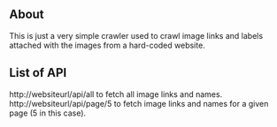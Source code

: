 ## About

This is just a very simple crawler used to crawl image links and labels attached with the images from a hard-coded website.

## List of API
http://websiteurl/api/all to fetch all image links and names.
http://websiteurl/api/page/5 to fetch image links and names for a given page (5 in this case).
